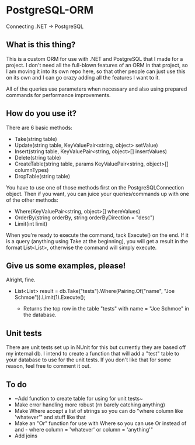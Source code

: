 # PostgreSQL-ORM
Connecting .NET -> PostgreSQL

## What is this thing?

This is a custom ORM for use with .NET and PostgreSQL that I made for a project.  I don't need all the full-blown features of an ORM in that project, so I am moving it into its own repo here, so that other people can just use this on its own and I can go crazy adding all the features I want to it.

All of the queries use parameters when necessary and also using prepared commands for performance improvements.

## How do you use it?

There are 6 basic methods:

* Take(string table)
* Update(string table, KeyValuePair<string, object> setValue)
* Insert(string table, KeyValuePair<string, object>[] insertValues)
* Delete(string table)
* CreateTable(string table, params KeyValuePair<string, object>[] columnTypes)
* DropTable(string table)

You have to use one of those methods first on the PostgreSQLConnection object.  Then if you want, you can juice your queries/commands up with one of the other methods:

* Where(KeyValuePair<string, object>[] whereValues)
* OrderBy(string orderBy, string orderByDirection = "desc")
* Limit(int limit)

When you're ready to execute the command, tack Execute() on the end.  If it is a query (anything using Take at the beginning), you will get a result in the format List<List<string>>, otherwise the command will simply execute.

## Give us some examples, please!

Alright, fine.

* List<List<string>> result = db.Take("tests").Where(Pairing.Of("name", "Joe Schmoe")).Limit(1).Execute();
  * Returns the top row in the table "tests" with name = "Joe Schmoe" in the database.

## Unit tests

There are unit tests set up in NUnit for this but currently they are based off my internal db.  I intend to create a function that will add a "test" table to your database to use for the unit tests.  If you don't like that for some reason, feel free to comment it out.

## To do

* ~Add function to create table for using for unit tests~
* Make error handling more robust (rn barely catching anything)
* Make Where accept a list of strings so you can do "where column like 'whatever'" and stuff like that
* Make an "Or" function for use with Where so you can use Or instead of and - where column = 'whatever' or column = 'anything'"
* Add joins
